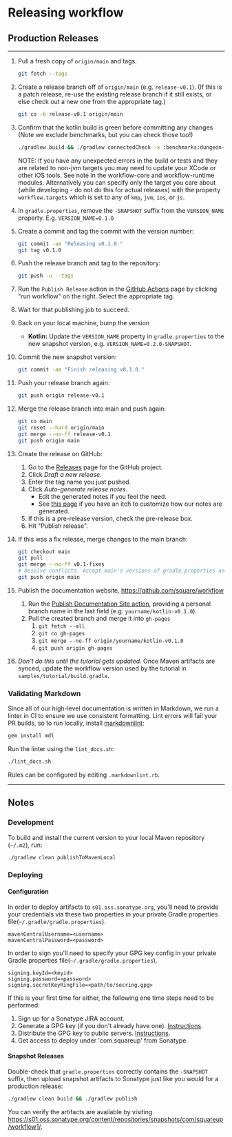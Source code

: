 # Releasing workflow

## Production Releases

---
1. Pull a fresh copy of `origin/main` and tags.
   ```bash
   git fetch --tags
   ```

1. Create a release branch off of `origin/main` (e.g. `release-v0.1`). (If this is a patch release, re-use the existing release branch if it still exists, or else check out a new one from the appropriate tag.)
   ```bash
   git co -b release-v0.1 origin/main
   ```

1. Confirm that the kotlin build is green before committing any changes
   (Note we exclude benchmarks, but you can check those too!)
   ```bash
   ./gradlew build && ./gradlew connectedCheck -x :benchmarks:dungeon-benchmark:connectedCheck -x :benchmarks:performance-poetry:complex-benchmark:connectedCheck -x  :benchmarks:performance-poetry:complex-poetry:connectedDebugAndroidTest -x :samples:todo-android:app:connectedDebugAndroidTest
   ```
   NOTE: If you have any unexpected errors in the build or tests and they are related to non-jvm
   targets you may need to update your XCode or other iOS tools. See note in the workflow-core and
   workflow-runtime modules. Alternatively you can specify only the target you care about (while
   developing - do not do this for actual releases) with the property `workflow.targets` which is
   set to any of `kmp`, `jvm`, `ios`, or `js`.

1. In `gradle.properties`, remove the `-SNAPSHOT` suffix from the `VERSION_NAME` property.
   E.g. `VERSION_NAME=0.1.0`

1. Create a commit and tag the commit with the version number:
   ```bash
   git commit -am "Releasing v0.1.0."
   git tag v0.1.0
   ```

1. Push the release branch and tag to the repository:
   ```bash
   git push -u --tags
   ```

1. Run the `Publish Release` action in the [GitHub Actions](https://github.com/square/workflow-kotlin/actions/workflows/publish-release.yml) page by clicking "run workflow" on the right. Select the appropriate tag.

1. Wait for that publishing job to succeed.

1. Back on your local machine, bump the version
   - **Kotlin:** Update the `VERSION_NAME` property in `gradle.properties` to the new
     snapshot version, e.g. `VERSION_NAME=0.2.0-SNAPSHOT`.

1. Commit the new snapshot version:
   ```bash
   git commit -am "Finish releasing v0.1.0."
   ```

1. Push your release branch again:
   ```bash
   git push origin release-v0.1
   ```

1. Merge the release branch into main and push again:
   ```bash
   git co main
   git reset --hard origin/main
   git merge --no-ff release-v0.1
   git push origin main
   ```

1. Create the release on GitHub:
   1. Go to the [Releases](https://github.com/square/workflow-kotlin/releases) page for the GitHub
      project.
   1. Click _Draft a new release_.
   1. Enter the tag name you just pushed.
   1. Click _Auto-generate release notes_. 
      - Edit the generated notes if you feel the need.
      - See [this page](https://docs.github.com/en/repositories/releasing-projects-on-github/automatically-generated-release-notes) if you have an itch to customize how our notes are generated.
   1. If this is a pre-release version, check the pre-release box.
   1. Hit "Publish release".

1. If this was a fix release, merge changes to the main branch:
   ```bash
   git checkout main
   git pull
   git merge --no-ff v0.1-fixes
   # Resolve conflicts. Accept main's versions of gradle.properties and podspecs.
   git push origin main
   ```

1. Publish the documentation website, https://github.com/square/workflow
   1. Run the [Publish Documentation Site action](https://github.com/square/workflow/actions/workflows/update-docs.yml), providing a personal branch name in the last field (e.g. `yourname/kotlin-v0.1.0`).
   1. Pull the created branch and merge it into `gh-pages`
      1. `git fetch --all`
      1. `git co gh-pages`
      1. `git merge --no-ff origin/yourname/kotlin-v0.1.0`
      1. `git push origin gh-pages`

1. _Don't do this until the tutorial gets updated._ Once Maven artifacts are synced, update the workflow version used by the tutorial in
   `samples/tutorial/build.gradle`.

### Validating Markdown

Since all of our high-level documentation is written in Markdown, we run a linter in CI to ensure
we use consistent formatting. Lint errors will fail your PR builds, so to run locally, install
[markdownlint](https://github.com/markdownlint/markdownlint):

```bash
gem install mdl
```

Run the linter using the `lint_docs.sh`:

```bash
./lint_docs.sh
```

Rules can be configured by editing `.markdownlint.rb`.

---

## Notes

### Development

To build and install the current version to your local Maven repository (`~/.m2`), run:

```bash
./gradlew clean publishToMavenLocal
```

### Deploying

#### Configuration

In order to deploy artifacts to `s01.oss.sonatype.org`, you'll need to provide
your credentials via these two properties in your private Gradle properties
file(`~/.gradle/gradle.properties`).

```
mavenCentralUsername=<username>
mavenCentralPassword=<password>
```

In order to sign you'll need to specify your GPG key config in your private
Gradle properties file(`~/.gradle/gradle.properties`).

```
signing.keyId=<keyid>
signing.password=<password>
signing.secretKeyRingFile=<path/to/secring.gpg>
```

If this is your first time for either, the following one time steps need
to be performed:

1. Sign up for a Sonatype JIRA account.
1. Generate a GPG key (if you don't already have one). [Instructions](https://central.sonatype.org/publish/requirements/gpg/#generating-a-key-pair).
1. Distribute the GPG key to public servers. [Instructions](https://central.sonatype.org/publish/requirements/gpg/#distributing-your-public-key).
1. Get access to deploy under 'com.squareup' from Sonatype.

#### Snapshot Releases

Double-check that `gradle.properties` correctly contains the `-SNAPSHOT` suffix, then upload
snapshot artifacts to Sonatype just like you would for a production release:

```bash
./gradlew clean build && ./gradlew publish
```

You can verify the artifacts are available by visiting
https://s01.oss.sonatype.org/content/repositories/snapshots/com/squareup/workflow1/.
